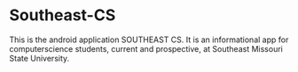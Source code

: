 # Southeast-CS
This is the android application SOUTHEAST CS. It is an informational app for computerscience students, current and prospective, at Southeast Missouri State University.
